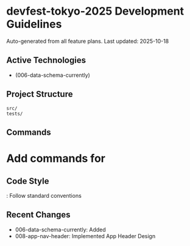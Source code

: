 # devfest-tokyo-2025 Development Guidelines

Auto-generated from all feature plans. Last updated: 2025-10-18

## Active Technologies

- (006-data-schema-currently)

## Project Structure

```
src/
tests/
```

## Commands

# Add commands for

## Code Style

: Follow standard conventions

## Recent Changes

- 006-data-schema-currently: Added
- 008-app-nav-header: Implemented App Header Design

<!-- MANUAL ADDITIONS START -->
<!-- MANUAL ADDITIONS END -->
